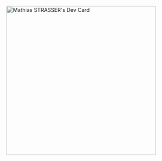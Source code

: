 <a href="https://app.daily.dev/Roukmoute"><img src="https://api.daily.dev/devcards/d98c93ea426a4845bf713cbc72f3bf1c.png?r=1cz" width="400" alt="Mathias STRASSER's Dev Card"/></a>

<!--
**roukmoute/roukmoute** is a ✨ _special_ ✨ repository because its `README.md` (this file) appears on your GitHub profile.

Here are some ideas to get you started:

- 🔭 I’m currently working on ...
- 🌱 I’m currently learning ...
- 👯 I’m looking to collaborate on ...
- 🤔 I’m looking for help with ...
- 💬 Ask me about ...
- 📫 How to reach me: ...
- 😄 Pronouns: ...
- ⚡ Fun fact: ...
-->
